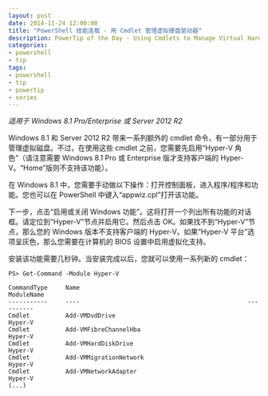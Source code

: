 ```yaml
---
layout: post
date: 2014-11-24 12:00:00
title: "PowerShell 技能连载 - 用 Cmdlet 管理虚拟硬盘驱动器"
description: PowerTip of the Day - Using Cmdlets to Manage Virtual Hard Drives
categories:
- powershell
- tip
tags:
- powershell
- tip
- powertip
- series
---
```

_适用于 Windows 8.1 Pro/Enterprise 或 Server 2012 R2_

Windows 8.1 和 Server 2012 R2 带来一系列额外的 cmdlet 命令，有一部分用于管理虚拟磁盘。不过，在使用这些 cmdlet 之前，您需要先启用“Hyper-V 角色”（请注意需要 Windows 8.1 Pro 或 Enterprise 版才支持客户端的 Hyper-V。“Home”版则不支持该功能）。 

在 Windows 8.1 中，您需要手动做以下操作：打开控制面板，进入程序/程序和功能。您也可以在 PowerShell 中键入“appwiz.cpl”打开该功能。

下一步，点击“启用或关闭 Windows 功能”。这将打开一个列出所有功能的对话框。请定位到“Hyper-V”节点并启用它。然后点击 OK。如果找不到“Hyper-V”节点，那么您的 Windows 版本不支持客户端的 Hyper-V。如果“Hyper-V 平台”选项呈灰色，那么您需要在计算机的 BIOS 设置中启用虚拟化支持。

安装该功能需要几秒钟。当安装完成以后，您就可以使用一系列新的 cmdlet：

```
PS> Get-Command -Module Hyper-V

CommandType     Name                                               ModuleName     
-----------     ----                                               ----------     
Cmdlet          Add-VMDvdDrive                                     Hyper-V        
Cmdlet          Add-VMFibreChannelHba                              Hyper-V        
Cmdlet          Add-VMHardDiskDrive                                Hyper-V        
Cmdlet          Add-VMMigrationNetwork                             Hyper-V        
Cmdlet          Add-VMNetworkAdapter                               Hyper-V         
(...)
```

<!--本文国际来源：[Using Cmdlets to Manage Virtual Hard Drives](http://community.idera.com/powershell/powertips/b/tips/posts/using-cmdlets-to-manage-virtual-hard-drives)-->
